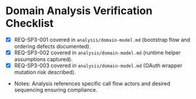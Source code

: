 # Domain Analysis Verification Checklist

<!-- @plan:PLAN-20251020-STATELESSPROVIDER3.P01a -->

- [x] REQ-SP3-001 covered in `analysis/domain-model.md` (bootstrap flow and ordering defects documented).
- [x] REQ-SP3-002 covered in `analysis/domain-model.md` (runtime helper assumptions captured).
- [x] REQ-SP3-003 covered in `analysis/domain-model.md` (OAuth wrapper mutation risk described).
- Notes: Analysis references specific call flow actors and desired sequencing ensuring compliance.
